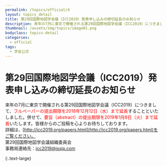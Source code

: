 ```yaml
---
permalink: /topics/official/4
layout: topics_detail
title: 第29回国際地図学会議（ICC2019）発表申し込みの締切延長のお知らせ
description: 来年の7月に東京で開催される第29回国際地図学会議（ICC2019）につきまして、フルペーパーの提出期限を2018年12月12日（水）まで延長することといたしました。併せて、要旨（abstract）の提出期限を2019年1月8日（火）まで延長いたします。皆様からのご投稿を心よりお待ちしております。
thumbnail: /assets/img/topics/image01.png
bodyclass: topics-detail
categories:
  - official
tags:
  - 学会公式
---
```


# 第29回国際地図学会議（ICC2019）発表申し込みの締切延長のお知らせ

来年の7月に東京で開催される第29回国際地図学会議（ICC2019）につきまして、<span style="color: red">フルペーパーの提出期限を2018年12月12日（水）まで延長</span>することといたしました。併せて、<span style="color: red">要旨（abstract）の提出期限を2019年1月8日（火）まで延長</span>いたします。皆様からのご投稿を心よりお待ちしております。<br>
詳細は、[http://icc2019.org/papers.html](http://icc2019.org/papers.html)をご覧ください。<br>
第29回国際地図学会議組織委員会<br>
事務局連絡先：[icc2019@issjp.com](<mailto:icc2019@issjp.com>)

{:.text-large}
